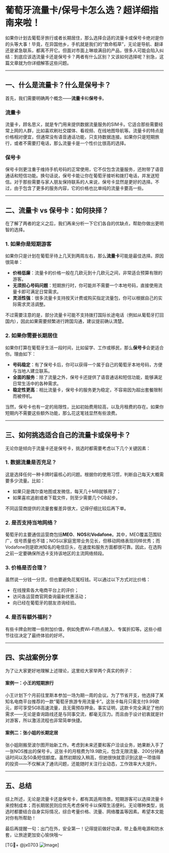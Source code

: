 # 葡萄牙流量卡/保号卡怎么选？超详细指南来啦！

如果你计划去葡萄牙旅行或者长期居住，那么选择合适的流量卡或保号卡绝对是你的头等大事！毕竟，在异国他乡，手机就是我们的“救命稻草”，无论是导航、翻译还是紧急联系，都离不开它。但面对市面上琳琅满目的产品，很多人可能会陷入纠结：到底应该选流量卡还是保号卡？两者有什么区别？又该如何选择呢？别急，这篇文章就为你详细解答这些问题。

---

## 一、什么是流量卡？什么是保号卡？

首先，我们需要明确两个概念——**流量卡**和**保号卡**。

### 流量卡
流量卡，顾名思义，就是专门用来提供数据流量服务的SIM卡。它适合那些需要经常上网的人群，比如喜欢刷社交媒体、看视频、在线地图导航等。流量卡的特点是价格相对便宜，但通常没有语音通话功能，只支持数据连接。如果你只是短期旅行，或者不需要打电话，那么流量卡是一个性价比很高的选择。

### 保号卡
保号卡则更注重于维持手机号码的正常使用，它不仅包含流量服务，还附带了语音通话和短信功能。换句话说，保号卡能让你在葡萄牙接听和拨打电话，并发送短信。对于那些需要与家人朋友保持联系的人来说，保号卡显然是更好的选择。不过，由于包含了更多的服务内容，它的价格也比单纯的流量卡要高一些。

---

## 二、流量卡 vs 保号卡：如何抉择？

在了解了两者的定义之后，我们再来分析一下它们各自的优缺点，帮助你做出更明智的选择。

### 1. 如果你是短期游客
如果你只是计划在葡萄牙待上几天到两周左右，那么**流量卡**可能是最佳选择。原因很简单：
- **价格低廉**：流量卡的价格一般在几欧元到十几欧元之间，非常适合预算有限的游客。
- **无须担心号码问题**：短期旅行时，你可能并不需要一个本地号码，直接使用流量卡即可满足日常需求。
- **灵活性强**：很多流量卡支持按天计费或购买指定流量包，你可以根据自己的实际需求灵活调整。

不过需要注意的是，部分流量卡可能不支持拨打国际长途电话（例如从葡萄牙打回国内），因此如果需要频繁进行跨国沟通，建议提前确认清楚。

### 2. 如果你需要长期居住
如果你打算在葡萄牙生活一段时间，比如留学、工作或移民，那么**保号卡**会更适合你。理由如下：
- **号码稳定**：有了保号卡后，你可以获得一个属于自己的葡萄牙本地号码，方便与当地人建立联系。
- **全面的服务**：除了流量之外，保号卡还提供了语音通话和短信功能，能够满足日常生活中的各种需求。
- **稳定性更高**：相比流量卡，保号卡的服务更为稳定，不容易因为超出套餐限制而被停机。

当然，保号卡也有一定的局限性，比如初始费用较高，以及月租费的存在。如果你短期内不需要这些额外功能，那么花这笔钱显然有些浪费。

---

## 三、如何挑选适合自己的流量卡或保号卡？

无论你是倾向于流量卡还是保号卡，挑选时都需要考虑以下几个关键因素：

### 1. 数据流量是否充足？
这是选择任何一种卡牌时最核心的问题。根据你的使用习惯，判断自己每天大概需要多少流量。比如：
- 如果只是偶尔查地图或发微信，每天几十MB就够用了；
- 如果喜欢追剧或者下载文件，则至少需要几个GB起步。

不同运营商提供的流量套餐差异很大，记得仔细比较后再下单。

### 2. 是否支持当地网络？
葡萄牙的主要通信运营商包括**MEO**、**NOS**和**Vodafone**。其中，MEO覆盖范围较广，信号质量也不错；NOS以家庭宽带业务见长，但移动网络表现同样优秀；而Vodafone则是欧洲知名的电信巨头，在速度和服务方面都很可靠。因此，在选购之前一定要确保所选卡支持该地区的主流网络频段。

### 3. 价格是否合理？
虽然说一分钱一分货，但也要避免花冤枉钱。可以通过以下方式对比价格：
- 在线搜索各大电商平台上的评价；
- 访问各运营商官网查询最新优惠活动；
- 向已经在葡萄牙的朋友咨询经验。

### 4. 是否有额外福利？
有些卡牌会附赠一些附加价值，例如免费Wi-Fi热点接入、专属折扣等。这些小细节往往决定了最终体验的好坏。

---

## 四、实战案例分享

为了让大家更好地理解上述理论，这里给大家举两个真实的例子：

#### 案例一：小王的短期旅行
小王计划下个月前往里斯本参加一场为期一周的会议。为了节省开支，他选择了某知名电商平台推荐的一款“葡萄牙旅游专用流量卡”。这张卡每月只需支付9.99欧元，即可享受5GB高速流量，且无需预存押金。事实证明，这款卡完全满足了他的需求——无论是查询路线还是与同事交流，都毫无压力。而且由于设计初衷就是针对游客，所以激活流程也非常简单快捷。

#### 案例二：张小姐的长期定居
张小姐刚搬至波尔图开始新工作。考虑到未来还要和客户洽谈业务，她果断入手了一张NOS推出的保号卡。这张卡的月租费为19.9欧元，包含无限流量、200分钟通话时间以及50条短信额度。虽然初期投入稍高，但她很快就意识到这是一项值得的投资——不仅解决了通讯问题，还能随时关注行业动态，工作效率大大提升。

---

## 五、总结

综上所述，无论是流量卡还是保号卡，都有其适用场景。短期游客可以选择流量卡来控制成本；而长期居民则应优先考虑保号卡以保障生活便利。无论哪种类型，挑选时都要结合自身实际情况，综合考量价格、流量、网络覆盖等因素。希望本文能对你有所帮助！

最后再提醒一句：出门在外，安全第一！记得提前做好功课，带上备用电源和防水套，让旅途更加安心愉快哦～

[TG💪+ @jx0703 ![Image](https://github.com/user-attachments/assets/dbca1d08-cadb-493c-b0ec-ad6f7a83f270)]